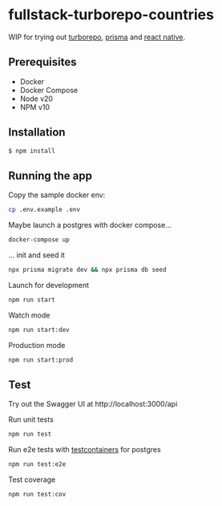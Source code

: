 # fullstack-turborepo-countries

WIP for trying out [turborepo](https://turbo.build/), [prisma](https://www.prisma.io/) and [react native](https://reactnative.dev).


## Prerequisites

- Docker
- Docker Compose
- Node v20
- NPM v10

## Installation

```bash
$ npm install
```

## Running the app

Copy the sample docker env:

```bash 
cp .env.example .env
```

Maybe launch a postgres with docker compose... 

```bash 
docker-compose up
```

... init and seed it

```bash 
npx prisma migrate dev && npx prisma db seed

```

Launch for development

```bash 
npm run start
```

Watch mode

```bash 
npm run start:dev
```

Production mode
```bash 
npm run start:prod
```

## Test

Try out the Swagger UI at http://localhost:3000/api

Run unit tests

```bash 
npm run test
```

Run e2e tests with [testcontainers](https://node.testcontainers.org/) for postgres
```bash 
npm run test:e2e
```

Test coverage

```bash 
npm run test:cov
```

